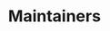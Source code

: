 ---
order: 40
xref: maintainers
title: Maintainers
description: Information for maintainers of packages on the Chocolatey Community Repository
---